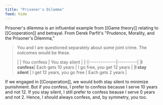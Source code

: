 ```yaml
---
title: "Prisoner's Dilemma"
feed: hide
---
```


Prisoner's dilemma is an influential example from [[Game theory]] relating to [[Cooperation]] and betrayal. From Derek Parfit's "Prudence, Morality, and the Prisoner's Dilemma,"

> You and I are questioned separately about some joint crime. The outcomes would be these. 
> 
> | | You confess | You stay silent |
|-|--------------|----------|
|**I confess**| Each gets 10 years | I go free, you get 12 years |
|**I stay silent** | I get 12 years, you go free | Each gets 2 years |

If we engaged in [[Cooperation]], we would both stay silent to minimize punishment. But if you confess, I prefer to confess because I serve 10 years and not 12. If you stay silent, I still prefer to confess beause I serve 0 years and not 2. Hence, I should always confess, and, by symmetry, you too.

